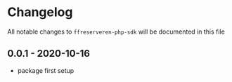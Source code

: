 # Changelog

All notable changes to `ffreserveren-php-sdk` will be documented in this file

## 0.0.1 - 2020-10-16

- package first setup
